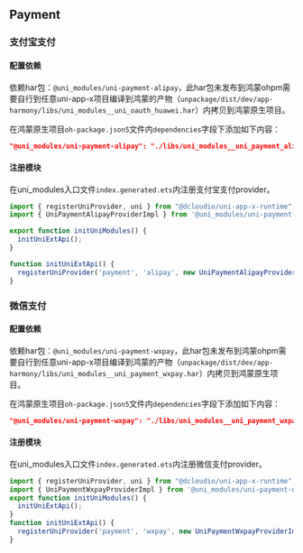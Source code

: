 ## Payment

### 支付宝支付

#### 配置依赖

依赖har包：`@uni_modules/uni-payment-alipay`，此har包未发布到鸿蒙ohpm需要自行到任意uni-app-x项目编译到鸿蒙的产物（`unpackage/dist/dev/app-harmony/libs/uni_modules__uni_oauth_huawei.har`）内拷贝到鸿蒙原生项目。

在鸿蒙原生项目`oh-package.json5`文件内`dependencies`字段下添加如下内容：

```json
"@uni_modules/uni-payment-alipay": "./libs/uni_modules__uni_payment_alipay.har",
```

#### 注册模块

在uni_modules入口文件`index.generated.ets`内注册支付宝支付provider。

```typescript
import { registerUniProvider, uni } from "@dcloudio/uni-app-x-runtime";
import { UniPaymentAlipayProviderImpl } from '@uni_modules/uni-payment-alipay'

export function initUniModules() {
  initUniExtApi();
}

function initUniExtApi() {
  registerUniProvider('payment', 'alipay', new UniPaymentAlipayProviderImpl())
}
```

### 微信支付

#### 配置依赖

依赖har包：`@uni_modules/uni-payment-wxpay`，此har包未发布到鸿蒙ohpm需要自行到任意uni-app-x项目编译到鸿蒙的产物（`unpackage/dist/dev/app-harmony/libs/uni_modules__uni_payment_wxpay.har`）内拷贝到鸿蒙原生项目。

在鸿蒙原生项目`oh-package.json5`文件内`dependencies`字段下添加如下内容：

```json
"@uni_modules/uni-payment-wxpay": "./libs/uni_modules__uni_payment_wxpay.har",
```

#### 注册模块

在uni_modules入口文件`index.generated.ets`内注册微信支付provider。

```typescript
import { registerUniProvider, uni } from "@dcloudio/uni-app-x-runtime";
import { UniPaymentWxpayProviderImpl } from '@uni_modules/uni-payment-wxpay'
export function initUniModules() {
  initUniExtApi();
}
function initUniExtApi() {
  registerUniProvider('payment', 'wxpay', new UniPaymentWxpayProviderImpl())
}
```
